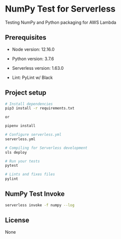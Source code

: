 # NumPy Test for Serverless

Testing NumPy and Python packaging for AWS Lambda

## Prerequisites

- Node version: 12.16.0

- Python version: 3.7.6

- Serverless version: 1.63.0

- Lint: PyLint w/ Black

## Project setup

```bash
# Install dependencies
pip3 install -r requirements.txt

or

pipenv install

# Configure serverless.yml
serverless.yml

# Compiling for Serverless development
sls deploy

# Run your tests
pytest

# Lints and fixes files
pylint
```

## NumPy Test Invoke

```bash
serverless invoke -f numpy --log
```

## License

None
